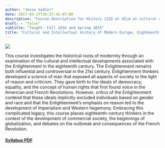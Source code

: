 ```yaml
---
author: "Jesse Sadler"
date: 2017-05-27T16:37:45-07:00
description: "Course description for History 122D at UCLA on cultural and intellectual history of 18th-century Europe"
draft: = "false"
subtitle: "Taught: Fall 2016 and Spring 2015"
title: "Cultural and Intellectual History of Modern Europe, Eighteenth Century"
---
```


<!--more-->

![](/img/south-seas-img.jpg)

This course investigates the historical roots of modernity through an examination of the cultural and intellectual developments associated with the Enlightenment in the eighteenth century. The Enlightenment remains both influential and controversial in the 21st century. Enlightenment thinkers developed a science of man that exposed all aspects of society to the light of reason and criticism. They gave birth to the ideals of democracy, equality, and the concept of human rights that first found voice in the American and French Revolutions. However, critics of the Enlightenment contend that these ideals implicitly excluded individuals based on gender and race and that the Enlightenment’s emphasis on reason led to the development of Imperialism and Western hegemony. Embracing this complicated legacy, this course places eighteenth-century thinkers in the context of the development of commercial society, the beginnings of globalization, and debates on the outbreak and consequences of the French Revolution.

#### [Syllabus PDF](/img/Sadler-122D-Syllabus-F16.pdf)